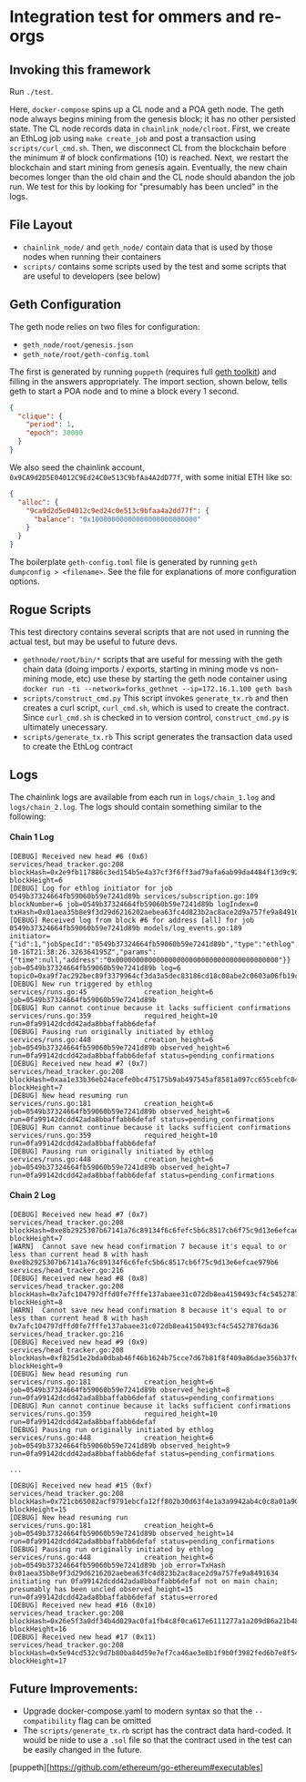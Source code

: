 # Integration test for ommers and re-orgs

## Invoking this framework

Run `./test`.

Here, `docker-compose` spins up a CL node and a POA geth node. The geth node always begins mining from the genesis block; it has no other persisted state. The CL node records data in `chainlink_node/clroot`. First, we create an EthLog job using `make create_job` and post a transaction using `scripts/curl_cmd.sh`. Then, we disconnect CL from the blockchain before the minimum # of block confirmations (10) is reached. Next, we restart the blockchain and start mining from genesis again. Eventually, the new chain becomes longer than the old chain and the CL node should abandon the job run. We test for this by looking for "presumably has been uncled" in the logs.

## File Layout

* `chainlink_node/` and `geth_node/` contain data that is used by those nodes when running their containers
* `scripts/` contains some scripts used by the test and some scripts that are useful to developers (see below)

## Geth Configuration

The geth node relies on two files for configuration:
  * `geth_node/root/genesis.json`
  * `geth_note/root/geth-config.toml`

The first is generated by running `puppeth` (requires full [geth toolkit](puppeth)) and filling in the answers appropriately. The import section, shown below, tells geth to start a POA node and to mine a block every 1 second.
```json
{
  "clique": {
    "period": 1,
    "epoch": 30000
  }
}
```

We also seed the chainlink account, `0x9CA9d2D5E04012C9Ed24C0e513C9bfAa4A2dD77f`, with some initial ETH like so:

```json
{
  "alloc": {
    "9ca9d2d5e04012c9ed24c0e513c9bfaa4a2dd77f": {
      "balance": "0x10000000000000000000000000"
    }
  }
}
```

The boilerplate `geth-config.toml` file is generated by running `geth dumpconfig > <filename>`. See the file for explanations of more configuration options.

## Rogue Scripts

This test directory contains several scripts that are not used in running the actual test, but may be useful to future devs.

* `gethnode/root/bin/*`
  scripts that are useful for messing with the geth chain data (doing imports / exports, starting in mining mode vs non-mining mode, etc) use these by starting the geth node container using `docker run -ti --network=forks_gethnet --ip=172.16.1.100 geth bash`
* `scripts/construct_cmd.py`
  This script invokes `generate_tx.rb` and then creates a curl script, `curl_cmd.sh`, which is used to create the contract. Since `curl_cmd.sh` is checked in to version control, `construct_cmd.py` is ultimately unecessary.
* `scripts/generate_tx.rb`
  This script generates the transaction data used to create the EthLog contract

## Logs

The chainlink logs are available from each run in `logs/chain_1.log` and `logs/chain_2.log`. The logs should contain something similar to the following:

#### Chain 1 Log
```
[DEBUG] Received new head #6 (0x6)                         services/head_tracker.go:208     blockHash=0x2e9fb117886c3ed154b5e4a37cf3f6ff3ad79afa6ab99da4484f13d9c9229c6c blockHeight=6
[DEBUG] Log for ethlog initiator for job 0549b37324664fb59060b59e7241d89b services/subscription.go:109     blockNumber=6 job=0549b37324664fb59060b59e7241d89b logIndex=0 txHash=0x01aea35b8e9f3d29d6216202aebea63fc4d823b2ac8ace2d9a757fe9a8491634
[DEBUG] Received log from block #6 for address [all] for job 0549b37324664fb59060b59e7241d89b models/log_events.go:189         initiator={"id":1,"jobSpecId":"0549b37324664fb59060b59e7241d89b","type":"ethlog","CreatedAt":"2019-10-16T21:38:26.326364195Z","params":{"time":null,"address":"0x0000000000000000000000000000000000000000"}} job=0549b37324664fb59060b59e7241d89b log=6 topic0=0xa9f7ac292bec89f3379964cf3da3a5dec83186cd18c08abe2c0603a06fb19c29
[DEBUG] New run triggered by ethlog                        services/runs.go:45              creation_height=6 job=0549b37324664fb59060b59e7241d89b
[DEBUG] Run cannot continue because it lacks sufficient confirmations services/runs.go:359             required_height=10 run=0fa99142dcdd42ada8bbaffabb6defaf
[DEBUG] Pausing run originally initiated by ethlog         services/runs.go:448             creation_height=6 job=0549b37324664fb59060b59e7241d89b observed_height=6 run=0fa99142dcdd42ada8bbaffabb6defaf status=pending_confirmations
[DEBUG] Received new head #7 (0x7)                         services/head_tracker.go:208     blockHash=0xaa1e33b36eb24acefe0bc475175b9ab497545af8581a097cc655cebfc040a074 blockHeight=7
[DEBUG] New head resuming run                              services/runs.go:181             creation_height=6 job=0549b37324664fb59060b59e7241d89b observed_height=6 run=0fa99142dcdd42ada8bbaffabb6defaf status=pending_confirmations
[DEBUG] Run cannot continue because it lacks sufficient confirmations services/runs.go:359             required_height=10 run=0fa99142dcdd42ada8bbaffabb6defaf
[DEBUG] Pausing run originally initiated by ethlog         services/runs.go:448             creation_height=6 job=0549b37324664fb59060b59e7241d89b observed_height=7 run=0fa99142dcdd42ada8bbaffabb6defaf status=pending_confirmations
```

#### Chain 2 Log
```
[DEBUG] Received new head #7 (0x7)                         services/head_tracker.go:208     blockHash=0xe8b2925307b67141a76c89134f6c6fefc5b6c8517cb6f75c9d13e6efcae979b6 blockHeight=7
[WARN]  Cannot save new head confirmation 7 because it's equal to or less than current head 8 with hash 0xe8b2925307b67141a76c89134f6c6fefc5b6c8517cb6f75c9d13e6efcae979b6 services/head_tracker.go:216
[DEBUG] Received new head #8 (0x8)                         services/head_tracker.go:208     blockHash=0x7afc104797dffd0fe7fffe137abaee31c072db8ea4150493cf4c54527876da36 blockHeight=8
[WARN]  Cannot save new head confirmation 8 because it's equal to or less than current head 8 with hash 0x7afc104797dffd0fe7fffe137abaee31c072db8ea4150493cf4c54527876da36 services/head_tracker.go:216
[DEBUG] Received new head #9 (0x9)                         services/head_tracker.go:208     blockHash=0xf825d1e2bda0dbab46f46b1624b75cce7d67b81f8f409a86dae356b37fd70182 blockHeight=9
[DEBUG] New head resuming run                              services/runs.go:181             creation_height=6 job=0549b37324664fb59060b59e7241d89b observed_height=8 run=0fa99142dcdd42ada8bbaffabb6defaf status=pending_confirmations
[DEBUG] Run cannot continue because it lacks sufficient confirmations services/runs.go:359             required_height=10 run=0fa99142dcdd42ada8bbaffabb6defaf
[DEBUG] Pausing run originally initiated by ethlog         services/runs.go:448             creation_height=6 job=0549b37324664fb59060b59e7241d89b observed_height=9 run=0fa99142dcdd42ada8bbaffabb6defaf status=pending_confirmations

...

[DEBUG] Received new head #15 (0xf)                        services/head_tracker.go:208     blockHash=0x721cb65082acf9791ebcfa12ff802b30d63f4e1a3a9942ab4c0c8a01a90eb7af blockHeight=15
[DEBUG] New head resuming run                              services/runs.go:181             creation_height=6 job=0549b37324664fb59060b59e7241d89b observed_height=14 run=0fa99142dcdd42ada8bbaffabb6defaf status=pending_confirmations
[DEBUG] Pausing run originally initiated by ethlog         services/runs.go:448             creation_height=6 job=0549b37324664fb59060b59e7241d89b job_error=TxHash 0x01aea35b8e9f3d29d6216202aebea63fc4d823b2ac8ace2d9a757fe9a8491634 initiating run 0fa99142dcdd42ada8bbaffabb6defaf not on main chain; presumably has been uncled observed_height=15 run=0fa99142dcdd42ada8bbaffabb6defaf status=errored
[DEBUG] Received new head #16 (0x10)                       services/head_tracker.go:208     blockHash=0x26e5f3a0df34b4d029ac0fa1fb4c8f0ca617e6111277a1a209d86a21b48e2434 blockHeight=16
[DEBUG] Received new head #17 (0x11)                       services/head_tracker.go:208     blockHash=0x5e94cd532c9d7b80ba84d59e7ef7ca46ae3e8b1f9b0f3982fed6b7e8f548926a blockHeight=17
```

## Future Improvements:

* Upgrade docker-compose.yaml to modern syntax so that the `--compatibility` flag can be omitted
* The `scripts/generate_tx.rb` script has the contract data hard-coded. It would be nide to use a `.sol` file so that the contract used in the test can be easily changed in the future.


[puppeth][https://github.com/ethereum/go-ethereum#executables]
